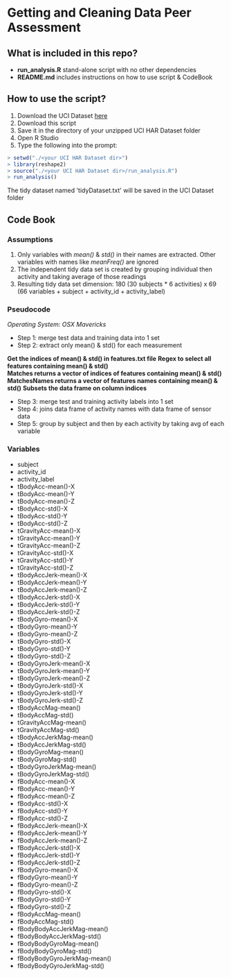 # Getting and Cleaning Data Peer Assessment 

## What is included in this repo?

- **run_analysis.R** stand-alone script with no other dependencies
- **README.md**  includes instructions on how to use script & CodeBook

## How to use the script? 

1. Download the UCI Dataset [here](https://d396qusza40orc.cloudfront.net/getdata%2Fprojectfiles%2FUCI%20HAR%20Dataset.zip)
2. Download this script 
3. Save it in the directory of your unzipped UCI HAR Dataset folder
4. Open R Studio
5. Type the following into the prompt:
```R
> setwd("./<your UCI HAR Dataset dir>")
> library(reshape2)
> source("./<your UCI HAR Dataset dir>/run_analysis.R")
> run_analysis()
```
The tidy dataset named 'tidyDataset.txt' will be saved in the UCI Dataset folder

## Code Book

### Assumptions

1. Only variables with *mean()* & *std()* in their names are extracted. Other variables with names like *meanFreq()* are ignored
2. The independent tidy data set is created by grouping individual then activity and taking average of those readings
3. Resulting tidy data set dimension: 180 (30 subjects * 6 activities) x 69 (66 variables + subject + activity_id + activity_label)

### Pseudocode

_Operating System: OSX Mavericks_

- Step 1: merge test data and training data into 1 set
- Step 2: extract only mean() & std() for each measurement

__Get the indices of mean() & std() in features.txt file__
__Regex to select all features containing mean() & std()__    
__Matches returns a vector of indices of features containing mean() & std()__
__MatchesNames returns a vector of features names containing mean() & std()__
__Subsets the data frame on column indices__

- Step 3: merge test and training activity labels into 1 set
- Step 4: joins data frame of activity names with data frame of sensor data
- Step 5: group by subject and then by each activity by taking avg of each variable

### Variables

* subject
* activity_id
* activity_label
* tBodyAcc-mean()-X
* tBodyAcc-mean()-Y
* tBodyAcc-mean()-Z
* tBodyAcc-std()-X
* tBodyAcc-std()-Y
* tBodyAcc-std()-Z
* tGravityAcc-mean()-X
* tGravityAcc-mean()-Y
* tGravityAcc-mean()-Z
* tGravityAcc-std()-X
* tGravityAcc-std()-Y
* tGravityAcc-std()-Z
* tBodyAccJerk-mean()-X
* tBodyAccJerk-mean()-Y
* tBodyAccJerk-mean()-Z
* tBodyAccJerk-std()-X
* tBodyAccJerk-std()-Y
* tBodyAccJerk-std()-Z
* tBodyGyro-mean()-X
* tBodyGyro-mean()-Y
* tBodyGyro-mean()-Z
* tBodyGyro-std()-X
* tBodyGyro-std()-Y
* tBodyGyro-std()-Z
* tBodyGyroJerk-mean()-X
* tBodyGyroJerk-mean()-Y
* tBodyGyroJerk-mean()-Z
* tBodyGyroJerk-std()-X
* tBodyGyroJerk-std()-Y
* tBodyGyroJerk-std()-Z
* tBodyAccMag-mean()
* tBodyAccMag-std()
* tGravityAccMag-mean()
* tGravityAccMag-std()
* tBodyAccJerkMag-mean()
* tBodyAccJerkMag-std()
* tBodyGyroMag-mean()
* tBodyGyroMag-std()
* tBodyGyroJerkMag-mean()
* tBodyGyroJerkMag-std()
* fBodyAcc-mean()-X
* fBodyAcc-mean()-Y
* fBodyAcc-mean()-Z
* fBodyAcc-std()-X
* fBodyAcc-std()-Y
* fBodyAcc-std()-Z
* fBodyAccJerk-mean()-X
* fBodyAccJerk-mean()-Y
* fBodyAccJerk-mean()-Z
* fBodyAccJerk-std()-X
* fBodyAccJerk-std()-Y
* fBodyAccJerk-std()-Z
* fBodyGyro-mean()-X
* fBodyGyro-mean()-Y
* fBodyGyro-mean()-Z
* fBodyGyro-std()-X
* fBodyGyro-std()-Y
* fBodyGyro-std()-Z
* fBodyAccMag-mean()
* fBodyAccMag-std()
* fBodyBodyAccJerkMag-mean()
* fBodyBodyAccJerkMag-std()
* fBodyBodyGyroMag-mean()
* fBodyBodyGyroMag-std()
* fBodyBodyGyroJerkMag-mean()
* fBodyBodyGyroJerkMag-std()
